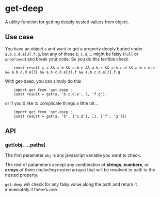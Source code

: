 # get-deep

A utility function for getting deeply nested values from object.

## Use case

You have an object `a` and want to get a property deeply buried under `a.b.c.d.e[3].f.g`, but any of these `b`, `c`, `d`,... might be falsy (`null` or `undefined`) and break your code. So you do this terrible check

```
    const result = a && a.b && a.b.c && a.b.c && a.b.c.d && a.b.c.d.e && a.b.c.d.e[3] && a.b.c.d.e[3].f && a.b.c.d.e[3].f.g
```

With get-deep, you can simply do this

```
    import get from 'get-deep';
    const result = get(a, 'b.c.d.e', 3, 'f.g');
```

or if you'd like to complicate things a little bit...

```
    import get from 'get-deep';
    const result = get(a, 'b', ['c.d'], [3, ['f', 'g']])
```

## API

### get(obj, ...paths)

The first parameter `obj` is any javascript variable you want to check.

The rest of parameters accept any combination of **strings**, **numbers**, or **arrays** of them (including nested arrays) that will be resolved to path to the nested property.

`get-deep` will check for any falsy value along the path and return it immediately if there's one.

